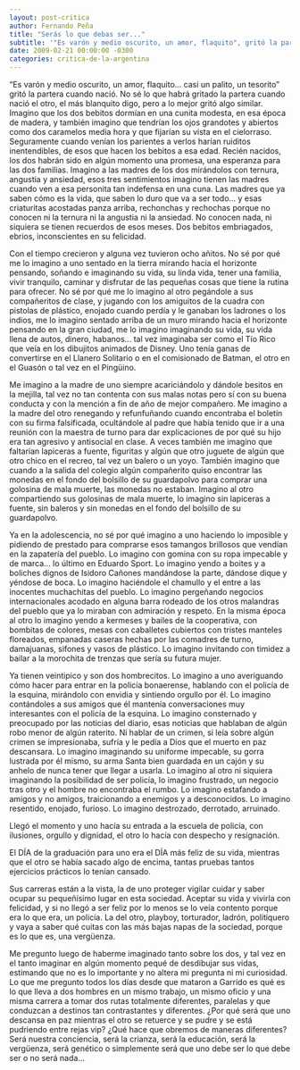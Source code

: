 ```yaml
---
layout: post-critica
author: Fernando Peña
title: "Serás lo que debas ser..."
subtitle: '"Es varón y medio oscurito, un amor, flaquito", gritó la partera cuando nació. No sé lo que habrá gritado cuando nació el otro, el más blanquito digo, pero a lo mejor gritó algo similar.'
date: 2009-02-21 00:00:00 -0300
categories: critica-de-la-argentina
---
```

“Es varón y medio oscurito, un amor, flaquito... casi un palito, un tesorito” gritó la partera cuando nació. No sé lo que habrá gritado la partera cuando nació el otro, el más blanquito digo, pero a lo mejor gritó algo similar. Imagino que los dos bebitos dormían en una cunita modesta, en esa época de madera, y también imagino que tendrían los ojos grandotes y abiertos como dos caramelos media hora y que fijarían su vista en el cielorraso. Seguramente cuando venían los parientes a verlos harían ruiditos inentendibles, de esos que hacen los bebitos a esa edad. Recién nacidos, los dos habrán sido en algún momento una promesa, una esperanza para las dos familias. Imagino a las madres de los dos mirándolos con ternura, angustia y ansiedad, esos tres sentimientos imagino tienen las madres cuando ven a esa personita tan indefensa en una cuna. Las madres que ya saben cómo es la vida, que saben lo duro que va a ser todo... y esas criaturitas acostadas panza arriba, rechonchas y rechochas porque no conocen ni la ternura ni la angustia ni la ansiedad. No conocen nada, ni siquiera se tienen recuerdos de esos meses. Dos bebitos embriagados, ebrios, inconscientes en su felicidad.

Con el tiempo crecieron y alguna vez tuvieron ocho añitos. No sé por qué me lo imagino a uno sentado en la tierra mirando hacia el horizonte pensando, soñando e imaginando su vida, su linda vida, tener una familia, vivir tranquilo, caminar y disfrutar de las pequeñas cosas que tiene la rutina para ofrecer. No sé por qué me lo imagino al otro pegándole a sus compañeritos de clase, y jugando con los amiguitos de la cuadra con pistolas de plástico, enojado cuando perdía y le ganaban los ladrones o los indios, me lo imagino sentado arriba de un muro mirando hacia el horizonte pensando en la gran ciudad, me lo imagino imaginando su vida, su vida llena de autos, dinero, habanos... tal vez imaginaba ser como el Tío Rico que veía en los dibujitos animados de Disney. Uno tenía ganas de convertirse en el Llanero Solitario o en el comisionado de Batman, el otro en el Guasón o tal vez en el Pingüino.

Me imagino a la madre de uno siempre acariciándolo y dándole besitos en la mejilla, tal vez no tan contenta con sus malas notas pero sí con su buena conducta y con la mención a fin de año de mejor compañero. Me imagino a la madre del otro renegando y refunfuñando cuando encontraba el boletín con su firma falsificada, ocultándole al padre que había tenido que ir a una reunión con la maestra de turno para dar explicaciones de por qué su hijo era tan agresivo y antisocial en clase. A veces también me imagino que faltarían lapiceras a fuente, figuritas y algún que otro juguete de algún que otro chico en el recreo, tal vez un balero o un yoyo. También imagino que cuando a la salida del colegio algún compañerito quiso encontrar las monedas en el fondo del bolsillo de su guardapolvo para comprar una golosina de mala muerte, las monedas no estaban. Imagino al otro compartiendo sus golosinas de mala muerte, lo imagino sin lapiceras a fuente, sin baleros y sin monedas en el fondo del bolsillo de su guardapolvo.

Ya en la adolescencia, no sé por qué imagino a uno haciendo lo imposible y pidiendo de prestado para comprarse esos tamangos brillosos que vendían en la zapatería del pueblo. Lo imagino con gomina con su ropa impecable y de marca... lo último en Eduardo Sport. Lo imagino yendo a boites y a boliches dignos de Isidoro Cañones mandándose la parte, dándose dique y yéndose de boca. Lo imagino haciéndole el chamullo y el entre a las inocentes muchachitas del pueblo. Lo imagino pergeñando negocios internacionales acodado en alguna barra rodeado de los otros malandras del pueblo que ya lo miraban con admiración y respeto. En la misma época al otro lo imagino yendo a kermeses y bailes de la cooperativa, con bombitas de colores, mesas con caballetes cubiertos con tristes manteles floreados, empanadas caseras hechas por las comadres de turno, damajuanas, sifones y vasos de plástico. Lo imagino invitando con timidez a bailar a la morochita de trenzas que sería su futura mujer.

Ya tienen veintipico y son dos hombrecitos. Lo imagino a uno averiguando cómo hacer para entrar en la policía bonaerense, hablando con el policía de la esquina, mirándolo con envidia y sintiendo orgullo por él. Lo imagino contándoles a sus amigos que él mantenía conversaciones muy interesantes con el policía de la esquina. Lo imagino consternado y preocupado por las noticias del diario, esas noticias que hablaban de algún robo menor de algún raterito. Ni hablar de un crimen, si leía sobre algún crimen se impresionaba, sufría y le pedía a Dios que el muerto en paz descansara. Lo imagino imaginando su uniforme impecable, su gorra lustrada por él mismo, su arma Santa bien guardada en un cajón y su anhelo de nunca tener que llegar a usarla. Lo imagino al otro ni siquiera imaginando la posibilidad de ser policía, lo imagino frustrado, un negocio tras otro y el hombre no encontraba el rumbo. Lo imagino estafando a amigos y no amigos, traicionando a enemigos y a desconocidos. Lo imagino resentido, enojado, furioso. Lo imagino destrozado, derrotado, arruinado.

Llegó el momento y uno hacía su entrada a la escuela de policía, con ilusiones, orgullo y dignidad, el otro lo hacía con despecho y resignación.

El DÍA de la graduación para uno era el DÍA más feliz de su vida, mientras que el otro se había sacado algo de encima, tantas pruebas tantos ejercicios prácticos lo tenían cansado.

Sus carreras están a la vista, la de uno proteger vigilar cuidar y saber ocupar su pequeñísimo lugar en esta sociedad. Aceptar su vida y vivirla con felicidad, y si no llegó a ser feliz por lo menos se lo veía contento porque era lo que era, un policía. La del otro, playboy, torturador, ladrón, politiquero y vaya a saber qué cuitas con las más bajas napas de la sociedad, porque es lo que es, una vergüenza.

Me pregunto luego de haberme imaginado tanto sobre los dos, y tal vez en el tanto imaginar en algún momento pequé de desdibujar sus vidas, estimando que no es lo importante y no altera mi pregunta ni mi curiosidad. Lo que me pregunto todos los días desde que mataron a Garrido es qué es lo que lleva a dos hombres en un mismo trabajo, un mismo oficio y una misma carrera a tomar dos rutas totalmente diferentes, paralelas y que conduzcan a destinos tan contrastantes y diferentes. ¿Por qué será que uno descansa en paz mientras el otro se retuerce y se pudre y se está pudriendo entre rejas vip? ¿Qué hace que obremos de maneras diferentes? Será nuestra conciencia, será la crianza, será la educación, será la vergüenza, será genético o simplemente será que uno debe ser lo que debe ser o no será nada...
